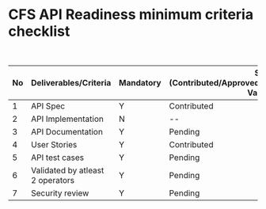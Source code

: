 # CFS API Readiness minimum criteria checklist

<br>

| No | Deliverables/Criteria            | Mandatory | Status (Contributed/Approved/Pending/Validated/Partly-Validated)|
|----|----------------------------------|-----------|----------------------------                         
|  1 |API Spec                          |   Y       | Contributed            |
|  2 |API Implementation                |   N       | --                     |
|  3 |API Documentation                 |   Y       | Pending                |
|  4 |User Stories                      |   Y       | Contributed            |
|  5 |API test cases                    |   Y       | Pending                |
|  6 |Validated by atleast 2 operators  |   Y       | Pending                | 
|  7 |Security review                   |   Y       | Pending                |
